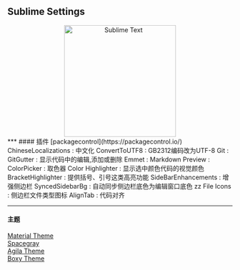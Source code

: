 ## Sublime Settings  
<div align=center>
<img src="https://upload.wikimedia.org/wikipedia/en/4/4c/Sublime_Text_Logo.png" width="250" height="250" alt="Sublime Text"/>
</div>
***
#### 插件  
[packagecontrol](https://packagecontrol.io/)  
ChineseLocalizations : 中文化  
ConvertToUTF8        : GB2312编码改为UTF-8  
Git                  :  
GitGutter            : 显示代码中的编辑,添加或删除  
Emmet                :  
Markdown Preview     :  
ColorPicker          : 取色器  
Color Highlighter    : 显示选中颜色代码的视觉颜色  
BracketHighlighter   : 提供括号、引号这类高亮功能  
SideBarEnhancements  : 增强侧边栏  
SyncedSidebarBg      : 自动同步侧边栏底色为编辑窗口底色  
zz File Icons        : 侧边栏文件类型图标  
AlignTab             : 代码对齐  

***
#### 主题  
[Material Theme ](https://github.com/equinusocio/material-theme)  
[Spacegray      ](https://github.com/kkga/spacegray)  
[Agila Theme    ](https://github.com/arvi/Agila-Theme)  
[Boxy Theme     ](https://github.com/ihodev/sublime-boxy)  